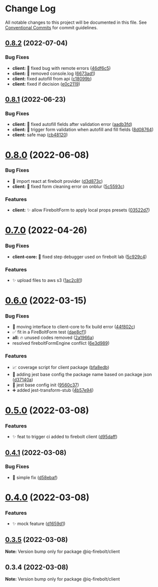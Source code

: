 # Change Log

All notable changes to this project will be documented in this file.
See [Conventional Commits](https://conventionalcommits.org) for commit guidelines.

## [0.8.2](https://github.com/IQ-tech/firebolt/compare/v0.8.1...v0.8.2) (2022-07-04)


### Bug Fixes

* **client:** :bug: fixed bug with remote errors ([46df6c5](https://github.com/IQ-tech/firebolt/commit/46df6c53925f56b7376d4bde47754aaf323e34a1))
* **client:** :bug: removed console.log ([6673ad1](https://github.com/IQ-tech/firebolt/commit/6673ad1821b0706625bf61f4ab21519cdaef9b71))
* **client:** fixed autofill from api ([c18099b](https://github.com/IQ-tech/firebolt/commit/c18099b5795cd46d69991624c8bbbfdfb0e38273))
* **client:** fixed if decision ([e0c2119](https://github.com/IQ-tech/firebolt/commit/e0c2119cce6ef0cc53b72ef1eba1616fd968bc2c))





## [0.8.1](https://github.com/IQ-tech/firebolt/compare/v0.8.0...v0.8.1) (2022-06-23)


### Bug Fixes

* **client:** :bug: fixed autofill fields after validation error ([aadb3fd](https://github.com/IQ-tech/firebolt/commit/aadb3fd33bbb1e0214cfd96894dafebd0d4d59bf))
* **client:** :bug: trigger form validation when autofill and fill fields ([8d08764](https://github.com/IQ-tech/firebolt/commit/8d08764bdebd71efef6d4f059c1da7fa48d3a693))
* **client:** safe map ([cb48120](https://github.com/IQ-tech/firebolt/commit/cb48120410fdfdd4bd3fd9d4f0e084a66325ceff))





# [0.8.0](https://github.com/IQ-tech/firebolt/compare/v0.7.0...v0.8.0) (2022-06-08)


### Bug Fixes

* 🐛 import react at firebolt provider ([d3d873c](https://github.com/IQ-tech/firebolt/commit/d3d873c0c3b18db124979f14148928d6219533d1))
* **client:** :bug: fixed form cleaning error on onblur ([5c5593c](https://github.com/IQ-tech/firebolt/commit/5c5593ca62d76019e4bf55353dd7437c35612948))


### Features

* **client:** :sparkles: allow FireboltForm to apply local props presets ([03522d7](https://github.com/IQ-tech/firebolt/commit/03522d7de16e73637b01999c06428c5a10317901))





# [0.7.0](https://github.com/IQ-tech/firebolt/compare/v0.6.0...v0.7.0) (2022-04-26)


### Bug Fixes

* **client-core:** :bug: fixed step debugger used on firebolt lab ([5c929c4](https://github.com/IQ-tech/firebolt/commit/5c929c4596999c01029d1f54ef515b5df563b780))


### Features

* ✨ upload files to aws s3 ([1ac2c81](https://github.com/IQ-tech/firebolt/commit/1ac2c81c61148752ef5970cde0b45235ec5beff3))





# [0.6.0](https://github.com/IQ-tech/firebolt/compare/v0.5.0...v0.6.0) (2022-03-15)


### Bug Fixes

* :green_heart: moving interface to client-core to fix build error ([44f802c](https://github.com/IQ-tech/firebolt/commit/44f802c99b8131a42f3aabcb72de860ccb1873e4))
* :white_check_mark: fit in a FireBoltForm test ([dae8cf1](https://github.com/IQ-tech/firebolt/commit/dae8cf15839c035eddfc70ddc135d040a0865597))
* **all:** :fire: unused codes removed ([2a1966a](https://github.com/IQ-tech/firebolt/commit/2a1966a69c6acce9520950687eff95c5d45325d4))
* resolved fireboltFormEngine conflict ([6e3d989](https://github.com/IQ-tech/firebolt/commit/6e3d989434afbc278454ab47f080fa88225fe752))


### Features

* :chart_with_upwards_trend: coverage script for client package ([bfa8edb](https://github.com/IQ-tech/firebolt/commit/bfa8edbaa427c6920857e8ba1aaed2fe9c999579))
* :construction: adding jest base config the package name based on package json ([d37140a](https://github.com/IQ-tech/firebolt/commit/d37140a17ab4054325ff45d307d5b927619392b8))
* :construction: jest base config init ([9560c37](https://github.com/IQ-tech/firebolt/commit/9560c37e754b50232fb9d5eb1d3070c80393d4f9))
* :heavy_plus_sign: added jest-transform-stub ([4b57e94](https://github.com/IQ-tech/firebolt/commit/4b57e940bce2b58e0d8bf0bfbc96cd1090a292e0))





# [0.5.0](https://github.com/IQ-tech/firebolt/compare/v0.4.1...v0.5.0) (2022-03-08)


### Features

* ✨ feat to trigger ci added to firebolt client ([d95daff](https://github.com/IQ-tech/firebolt/commit/d95daffbeafafa7d7f11348a6f07e8c2cb98d849))





## [0.4.1](https://github.com/IQ-tech/firebolt/compare/v0.4.0...v0.4.1) (2022-03-08)


### Bug Fixes

* 🐛 simple fix ([d58ebaf](https://github.com/IQ-tech/firebolt/commit/d58ebaf79c7d6a0aecb8806a0896f8e0f81ffb87))





# [0.4.0](https://github.com/IQ-tech/firebolt/compare/v0.3.5...v0.4.0) (2022-03-08)


### Features

* ✨ mock feature ([d1659d1](https://github.com/IQ-tech/firebolt/commit/d1659d17999d804f01b76369dbdee46aea4c8b1f))





## [0.3.5](https://github.com/IQ-tech/firebolt/compare/v0.3.3...v0.3.5) (2022-03-08)

**Note:** Version bump only for package @iq-firebolt/client





## 0.3.4 (2022-03-08)

**Note:** Version bump only for package @iq-firebolt/client

